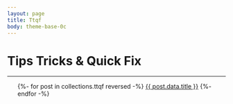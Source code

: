 ```yaml
---
layout: page
title: Ttqf
body: theme-base-0c
---
```


# Tips Tricks & Quick Fix  
<hr>

<ul>
{%- for post in collections.ttqf  reversed -%}
  <li{% if page.url == post.url %} aria-current="page"{% endif %}>
   <a href="{{ post.url }}">{{ post.data.title }}</a>
  </li>
{%- endfor -%}
</ul>

<!-- post in site.categories.ttqf -->
<!-- <dl class="dl-horizontal">
	{% for tag in site.tags %}
		<dt><h2>{{tag[0] | capitalize }} </h2></dt>
			{% for post in tag[1] %}
				<dd>{% include post_element_ttqf.html title=post.title url=post.url date=post.date description=post.description  content=post.content %} </dd>
			{% endfor %}
		<hr>
	{% endfor %}
</dl> -->



